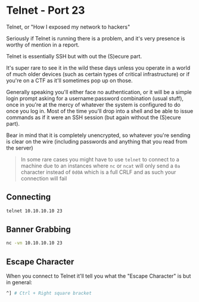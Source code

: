 # Telnet - Port 23

Telnet, or "How I exposed my network to hackers"

Seriously if Telnet is running there is a problem, and it's very presence is worthy of mention in a report.

Telnet is essentially SSH but with out the (S)ecure part.

It's super rare to see it in the wild these days unless you operate in a world of much older devices (such as certain types of critical infrastructure) or if you're on a CTF as it'll sometimes pop up on those. 

Generally speaking you'll either face no authentication, or it will be a simple login prompt asking for a username:password combination (usual stuff), once in you're at the mercy of whatever the system is configured to do once you log in. Most of the time you'll drop into a shell and be able to issue commands as if it were an SSH session (but again without the (S)ecure part).

Bear in mind that it is completely unencrypted, so whatever you're sending is clear on the wire (including passwords and anything that you read from the server)

> In some rare cases you might have to use `telnet` to connect to a machine due to an  instances where `nc` or `ncat` will only send a `0a` character instead of `0d0A` which is a full CRLF and  as such your connection will fail

## Connecting

```bash
telnet 10.10.10.10 23
```

## Banner Grabbing

```bash
nc -vn 10.10.10.10 23
```

## Escape Character

When you connect to Telnet it'll tell you what the "Escape Character" is but in general:

```bash
^] # Ctrl + Right square bracket
```

